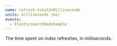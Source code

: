 ```yaml
---
name: refresh.totalInMilliseconds
units: milliseconds (ms)
events:
  - ElasticsearchNodeSample
---
```


The time spent on index refreshes, in milliseconds.